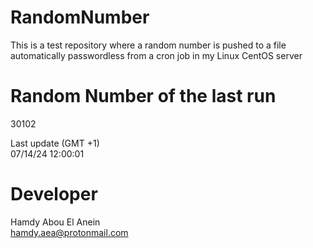 # RandomNumber    
This is a test repository where a random number is pushed to a file automatically passwordless from a cron job in my Linux CentOS server    
# Random Number of the last run   
30102
      
Last update (GMT +1)    
07/14/24 12:00:01
# Developer    
Hamdy Abou El Anein   
hamdy.aea@protonmail.com
